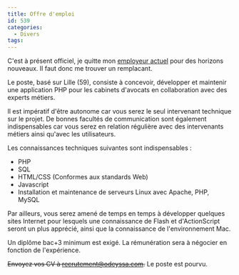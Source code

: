 ```yaml
---
title: Offre d'emploi
id: 539
categories:
  - Divers
tags:
---
```


C'est à présent officiel, je quitte mon [employeur actuel](http://www.odeyssa.com/) pour des horizons nouveaux. Il faut donc me trouver un remplacant.

Le poste, basé sur Lille (59), consiste à concevoir, développer et maintenir une application PHP pour les cabinets d'avocats en collaboration avec des experts métiers.

Il est impératif d'être autonome car vous serez le seul intervenant technique sur le projet. De bonnes facultés de communication sont également indispensables car vous serez en relation régulière avec des intervenants métiers ainsi qu'avec les utilisateurs.

Les connaissances techniques suivantes sont indispensables&nbsp;:

*   PHP
*   SQL
*   HTML/CSS (Conformes aux standards Web)
*   Javascript
*   Installation et maintenance de serveurs Linux avec Apache, PHP, MySQL 

Par ailleurs, vous serez amené de temps en temps à développer quelques sites Internet pour lesquels une connaissance de Flash et d'ActionScript seront un plus apprécié, ainsi que la connaissance de l'environnement Mac.

Un diplôme bac+3 minimum est exigé. La rémunération sera à négocier en fonction de l'expérience.

<del>Envoyez vos CV à [recrutement@odeyssa.com](mailto:%72%65%63%72%75%74%65%6d%65%6e%74%40%6f%64%65%79%73%73%61%2e%63%6f%6d).</del> Le poste est pourvu.